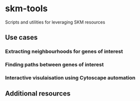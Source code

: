 # skm-tools
Scripts and utilities for leveraging SKM resources

## Use cases
### Extracting neighbourhoods for genes of interest

### Finding paths between genes of interest

### Interactive visulaisation using Cytoscape automation

## Additional resources
